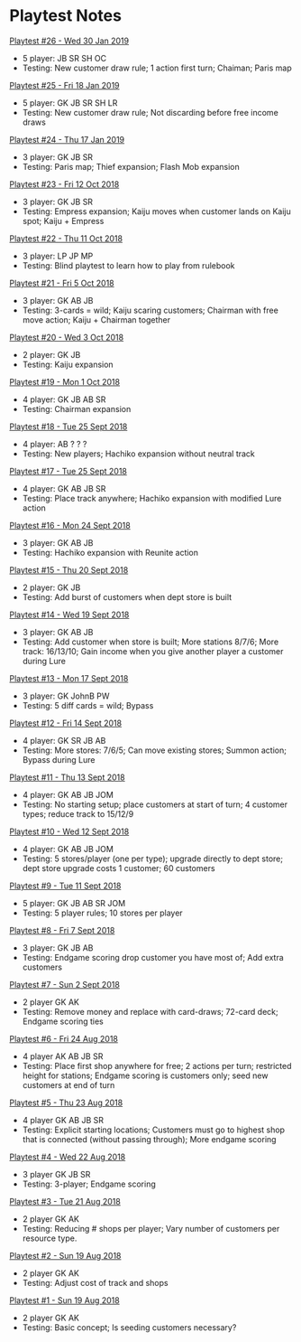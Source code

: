 # Playtest Notes

[Playtest #26 - Wed 30 Jan 2019](2019-01-30-playtest-26.md)

* 5 player: JB SR SH OC
* Testing: New customer draw rule; 1 action first turn; Chaiman; Paris map

[Playtest #25 - Fri 18 Jan 2019](2019-01-18-playtest-25.md)

* 5 player: GK JB SR SH LR
* Testing: New customer draw rule; Not discarding before free income draws

[Playtest #24 - Thu 17 Jan 2019](2019-01-17-playtest-24.md)

* 3 player: GK JB SR
* Testing: Paris map; Thief expansion; Flash Mob expansion

[Playtest #23 - Fri 12 Oct 2018](2018-10-12-playtest-23.md)

* 3 player: GK JB SR
* Testing: Empress expansion; Kaiju moves when customer lands on Kaiju spot; Kaiju + Empress

[Playtest #22 - Thu 11 Oct 2018](2018-10-11-playtest-22.md)

* 3 player: LP JP MP
* Testing: Blind playtest to learn how to play from rulebook

[Playtest #21 - Fri 5 Oct 2018](2018-10-05-playtest-21.md)

* 3 player: GK AB JB
* Testing: 3-cards = wild; Kaiju scaring customers; Chairman with free move action; Kaiju + Chairman together

[Playtest #20 - Wed 3 Oct 2018](2018-10-03-playtest-20.md)

* 2 player: GK JB
* Testing: Kaiju expansion

[Playtest #19 - Mon 1 Oct 2018](2018-10-01-playtest-19.md)

* 4 player: GK JB AB SR
* Testing: Chairman expansion

[Playtest #18 - Tue 25 Sept 2018](2018-09-25-playtest-18.md)

* 4 player: AB ? ? ?
* Testing: New players; Hachiko expansion without neutral track

[Playtest #17 - Tue 25 Sept 2018](2018-09-25-playtest-17.md)

* 4 player: GK AB JB SR
* Testing: Place track anywhere; Hachiko expansion with modified Lure action

[Playtest #16 - Mon 24 Sept 2018](2018-09-24-playtest-16.md)

* 3 player: GK AB JB
* Testing: Hachiko expansion with Reunite action

[Playtest #15 - Thu 20 Sept 2018](2018-09-20-playtest-15.md)

* 2 player: GK JB
* Testing: Add burst of customers when dept store is built

[Playtest #14 - Wed 19 Sept 2018](2018-09-19-playtest-14.md)

* 3 player: GK AB JB
* Testing: Add customer when store is built; More stations 8/7/6; More track: 16/13/10; Gain income when you give another player a customer during Lure

[Playtest #13 - Mon 17 Sept 2018](2018-09-17-playtest-13.md)

* 3 player: GK JohnB PW
* Testing: 5 diff cards = wild; Bypass

[Playtest #12 - Fri 14 Sept 2018](2018-09-14-playtest-12.md)

* 4 player: GK SR JB AB
* Testing: More stores: 7/6/5; Can move existing stores; Summon action; Bypass during Lure

[Playtest #11 - Thu 13 Sept 2018](2018-09-13-playtest-11.md)

* 4 player: GK AB JB JOM
* Testing: No starting setup; place customers at start of turn; 4 customer types; reduce track to 15/12/9

[Playtest #10 - Wed 12 Sept 2018](2018-09-12-playtest-10.md)

* 4 player: GK AB JB JOM
* Testing: 5 stores/player (one per type); upgrade directly to dept store; dept store upgrade costs 1 customer; 60 customers

[Playtest #9 - Tue 11 Sept 2018](2018-09-11-playtest-9.md)

* 5 player: GK JB AB SR JOM
* Testing: 5 player rules; 10 stores per player

[Playtest #8 - Fri 7 Sept 2018](2018-09-07-playtest-8.md)

* 3 player: GK JB AB
* Testing: Endgame scoring drop customer you have most of; Add extra customers

[Playtest #7 - Sun 2 Sept 2018](2018-09-02-playtest-7.md)

* 2 player GK AK
* Testing: Remove money and replace with card-draws; 72-card deck; Endgame scoring ties

[Playtest #6 - Fri 24 Aug 2018](2018-08-24-playtest-6.md)

* 4 player AK AB JB SR
* Testing: Place first shop anywhere for free; 2 actions per turn; restricted height for stations; Endgame scoring is customers only; seed new customers at end of turn

[Playtest #5 - Thu 23 Aug 2018](2018-08-23-playtest-5.md)

* 4 player GK AB JB SR
* Testing: Explicit starting locations; Customers must go to highest shop that is connected (without passing through); More endgame scoring

[Playtest #4 - Wed 22 Aug 2018](2018-08-22-playtest-4.md)

* 3 player GK JB SR
* Testing: 3-player; Endgame scoring

[Playtest #3 - Tue 21 Aug 2018](2018-08-21-playtest-3.md)

* 2 player GK AK
* Testing: Reducing # shops per player; Vary number of customers per resource type.

[Playtest #2 - Sun 19 Aug 2018](2018-08-19-playtest-2.md)

* 2 player GK AK
* Testing: Adjust cost of track and shops

[Playtest #1 - Sun 19 Aug 2018](2018-08-19-playtest-1.md)

* 2 player GK AK
* Testing: Basic concept; Is seeding customers necessary?
